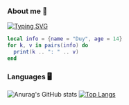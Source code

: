 ### About me 🙋

[![Typing SVG](https://readme-typing-svg.herokuapp.com/?lines=Learning+Lua)](.)

```lua
local info = {name = "Duy", age = 14}
for k, v in pairs(info) do
  print(k .. ": " .. v)
end
```
### Languages 🖥️
![Anurag's GitHub stats](https://github-readme-stats.vercel.app/api?username=lenlenlL6&show_icons=true&theme=dark)
[![Top Langs](https://github-readme-stats.vercel.app/api/top-langs/?username=lenlenlL6&langs_count=10)](https://github.com/anuraghazra/github-readme-stats)
